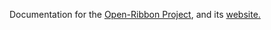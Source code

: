 Documentation for the [Open-Ribbon Project](https://github.com/open-ribbon/open-ribbon), and its [website.](https://open-ribbon.github.io/documentation/#)

